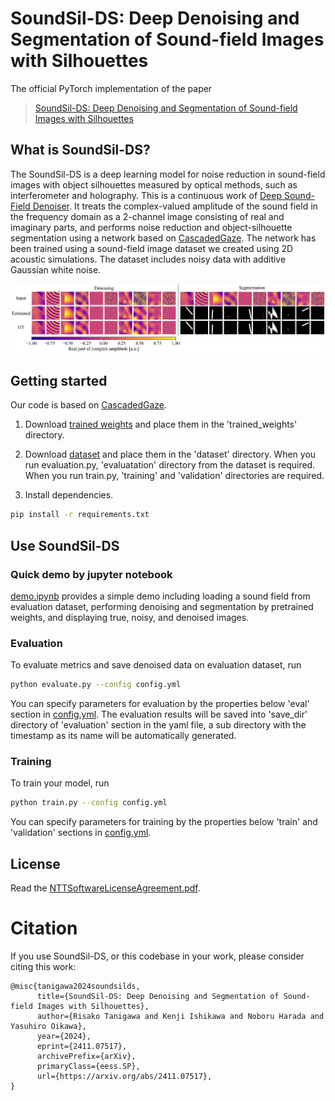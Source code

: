 ﻿# SoundSil-DS: Deep Denoising and Segmentation of Sound-field Images with Silhouettes



The official PyTorch implementation of the paper
> [SoundSil-DS: Deep Denoising and Segmentation of Sound-field Images with Silhouettes](https://arxiv.org/abs/2411.07517)


## What is SoundSil-DS?
The SoundSil-DS is a deep learning model for noise reduction in sound-field images with object silhouettes measured by optical methods, such as interferometer and holography. This is a continuous work of [Deep Sound-Field Denoiser](https://github.com/nttcslab/deep-sound-field-denoiser). It treats the complex-valued amplitude of the sound field in the frequency domain as a 2-channel image consisting of real and imaginary parts, and performs noise reduction and object-silhouette segmentation using a network based on [CascadedGaze](https://github.com/Ascend-Research/CascadedGaze). The network has been trained using a sound-field image dataset we created using 2D acoustic simulations. The dataset includes noisy data with additive Gaussian white noise.

![schematic](fig.png)



## Getting started
Our code is based on [CascadedGaze](https://github.com/Ascend-Research/CascadedGaze).

1. Download [trained weights](https://zenodo.org/records/14085791) and place them in the 'trained_weights' directory.

3. Download [dataset](https://zenodo.org/records/14086038) and place them in the 'dataset' directory. When you run evaluation.py, 'evaluatation' directory from the dataset is required. When you run train.py, 'training' and 'validation' directories are required.

4. Install dependencies.
```sh
pip install -r requirements.txt
```

## Use SoundSil-DS

### Quick demo by jupyter notebook

[demo.ipynb](demo.ipynb) provides a simple demo including loading a sound field from evaluation dataset, performing denoising and segmentation by pretrained weights, and displaying true, noisy, and denoised images.

### Evaluation

To evaluate metrics and save denoised data on evaluation dataset, run

```sh
python evaluate.py --config config.yml
```

You can specify parameters for evaluation by the properties below 'eval' section in [config.yml](config.yml). The evaluation results will be saved into 'save_dir' directory of 'evaluation' section in the yaml file, a sub directory with the timestamp as its name will be automatically generated.

### Training

To train your model, run

```sh
python train.py --config config.yml
```

You can specify parameters for training by the properties below 'train' and 'validation' sections in [config.yml](config.yml).

## License

Read the [NTTSoftwareLicenseAgreement.pdf](NTTSoftwareLicenseAgreement.pdf).



# Citation
If you use SoundSil-DS, or this codebase in your work, please consider citing this work:
```
@misc{tanigawa2024soundsilds,
      title={SoundSil-DS: Deep Denoising and Segmentation of Sound-field Images with Silhouettes}, 
      author={Risako Tanigawa and Kenji Ishikawa and Noboru Harada and Yasuhiro Oikawa},
      year={2024},
      eprint={2411.07517},
      archivePrefix={arXiv},
      primaryClass={eess.SP},
      url={https://arxiv.org/abs/2411.07517}, 
}

```

